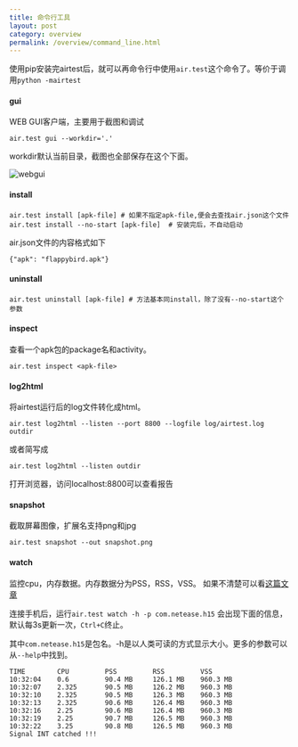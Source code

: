 ```yaml
--- 
title: 命令行工具
layout: post
category: overview
permalink: /overview/command_line.html
---
```


使用pip安装完airtest后，就可以再命令行中使用`air.test`这个命令了。等价于调用`python -mairtest`

#### gui
WEB GUI客户端，主要用于截图和调试

    air.test gui --workdir='.' 

workdir默认当前目录，截图也全部保存在这个下面。

![webgui]({{site.baseurl}}/static/img/airtest-webgui.png)

#### install
	air.test install [apk-file] # 如果不指定apk-file,便会去查找air.json这个文件
	air.test install --no-start [apk-file]  # 安装完后，不自动启动

air.json文件的内容格式如下

	{"apk": "flappybird.apk"}

#### uninstall
	air.test uninstall [apk-file] # 方法基本同install，除了没有--no-start这个参数

#### inspect
查看一个apk包的package名和activity。

	air.test inspect <apk-file>

#### log2html
将airtest运行后的log文件转化成html。

	air.test log2html --listen --port 8800 --logfile log/airtest.log outdir

或者简写成

	air.test log2html --listen outdir

打开浏览器，访问localhost:8800可以查看报告

#### snapshot
截取屏幕图像，扩展名支持png和jpg

	air.test snapshot --out snapshot.png

#### watch
监控cpu，内存数据。内存数据分为PSS，RSS，VSS。
如果不清楚可以看[这篇文章]({{site.baseurl}}/wikipedia/memory.html)

连接手机后，运行`air.test watch -h -p com.netease.h15` 会出现下面的信息，默认每3s更新一次，`Ctrl+C`终止。

其中`com.netease.h15`是包名。-h是以人类可读的方式显示大小。更多的参数可以从`--help`中找到。


    TIME        CPU         PSS         RSS         VSS
    10:32:04    0.6         90.4 MB     126.1 MB    960.3 MB
    10:32:07    2.325       90.5 MB     126.2 MB    960.3 MB
    10:32:10    2.325       90.5 MB     126.3 MB    960.3 MB
    10:32:13    2.325       90.6 MB     126.4 MB    960.3 MB
    10:32:16    2.25        90.6 MB     126.4 MB    960.3 MB
    10:32:19    2.25        90.7 MB     126.5 MB    960.3 MB
    10:32:22    3.25        90.8 MB     126.5 MB    960.3 MB
    Signal INT catched !!!

